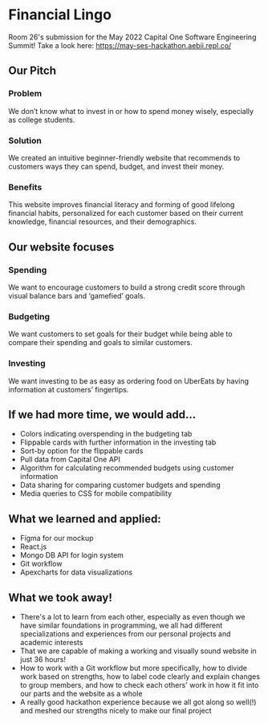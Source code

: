 # Financial Lingo

Room 26's submission for the May 2022 Capital One Software Engineering Summit! Take a look here: https://may-ses-hackathon.aebii.repl.co/



## Our Pitch

### Problem

We don’t know what to invest in or how to spend money wisely, especially as college students.

### Solution

We created an intuitive beginner-friendly website that recommends to customers ways they can spend, budget, and invest their money.

### Benefits

This website improves financial literacy and forming of good lifelong financial habits, personalized for each customer based on their current knowledge, financial resources, and their demographics.

## Our website focuses

### Spending

We want to encourage customers to build a strong credit score through visual balance bars and ‘gamefied’ goals.

### Budgeting

We want customers to set goals for their budget while being able to compare their spending and goals to similar customers.

### Investing

We want investing to be as easy as ordering food on UberEats by having information at customers’ fingertips.


## If we had more time, we would add...

- Colors indicating overspending in the budgeting tab
- Flippable cards with further information in the investing tab
- Sort-by option for the flippable cards
- Pull data from Capital One API
- Algorithm for calculating recommended budgets using customer information
- Data sharing for comparing customer budgets and spending
- Media queries to CSS for mobile compatibility

## What we learned and applied:

- Figma for our mockup
- React.js
- Mongo DB API for login system
- Git workflow
- Apexcharts for data visualizations

## What we took away!

- There's a lot to learn from each other, especially as even though we have similar foundations in programming, we all had different specializations and experiences from our personal projects and academic interests
- That we are capable of making a working and visually sound website in just 36 hours!
- How to work with a Git workflow but more specifically, how to divide work based on strengths, how to label code clearly and explain changes to group members, and how to check each others' work in how it fit into our parts and the website as a whole
- A really good hackathon experience because we all got along so well(!) and meshed our strengths nicely to make our final project
